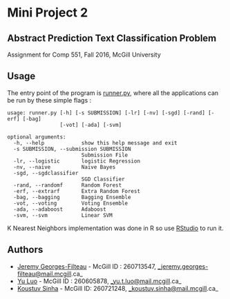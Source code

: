 # Mini Project 2

## Abstract Prediction Text Classification Problem

Assignment for Comp 551, Fall 2016, McGill University

## Usage

The entry point of the program is [runner.py](src/runner.py), where all the
applications can be run by these simple flags :

```
usage: runner.py [-h] [-s SUBMISSION] [-lr] [-nv] [-sgd] [-rand] [-erf] [-bag]
                 [-vot] [-ada] [-svm]

optional arguments:
  -h, --help            show this help message and exit
  -s SUBMISSION, --submission SUBMISSION
                        Submission File
  -lr, --logistic       logistic Regression
  -nv, --naive          Naive Bayes
  -sgd, --sgdclassifier
                        SGD Classifier
  -rand, --randomf      Random Forest
  -erf, --extrarf       Extra Random Forest
  -bag, --bagging       Bagging Ensemble
  -vot, --voting        Voting Ensemble
  -ada, --adaboost      Adaboost
  -svm, --svm           Linear SVM

  ```

K Nearest Neighbors implementation was done in R so use
[RStudio](https://www.rstudio.com/) to run it.

## Authors

- [Jeremy Georges-Filteau](https://github.com/jgeofil) - McGill ID : 260713547, _jeremy.georges-filteau@mail.mcgill.ca_
- [Yu Luo](https://github.com/yumcgill) - McGill ID : 260605878, _yu.t.luo@mail.mcgill.ca_
- [Koustuv Sinha](https://github.com/koustuvsinha) - McGill ID: 260721248, _koustuv.sinha@mail.mcgill.ca_
